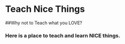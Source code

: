 # Teach Nice Things
##Why not to Teach what you LOVE?
### Here is a place to teach and learn NICE things.


